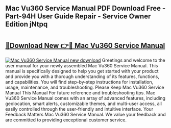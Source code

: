 ## Mac Vu360 Service Manual PDF Download Free - Part-94H User Guide Repair - Service Owner Edition jNtpq

# <h2><a href="http://bc20151.oget.top/?id=Mac+Vu360+Service+Manual">🔗Download New 👉🔴 Mac Vu360 Service Manual</a></h2>

[![Mac Vu360 Service Manual new download](https://i.imgur.com/5g1atiW.png)](http://bc20151.oget.top/?id=Mac+Vu360+Service+Manual)
Greetings and welcome to the user manual for your newly assembled Mac Vu360 Service Manual. This manual is specifically designed to help you get started with your product and provide you with a thorough understanding of its features, functions, and capabilities. You will find step-by-step instructions for installation, usage, maintenance, and troubleshooting. Please Keep Mac Vu360 Service Manual This Manual For future reference and troubleshooting tips. Mac Vu360 Service Manual comes with an array of advanced features, including geolocation, smart alerts, customizable themes, and multi-user access, all easily controlled through the user-friendly and intuitive interface. Your Feedback Matters Mac Vu360 Service Manual. We value your feedback and are committed to providing exceptional customer service.

